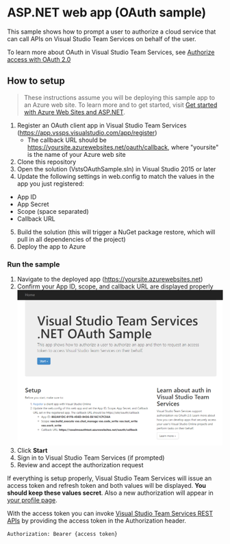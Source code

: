 # ASP.NET web app (OAuth sample)

This sample shows how to prompt a user to authorize a cloud service that can call APIs on Visual Studio Team Services on behalf of the user.

To learn more about OAuth in Visual Studio Team Services, see [Authorize access with OAuth 2.0](https://www.visualstudio.com/docs/integrate/get-started/authentication/oauth)

## How to setup

> These instructions assume you will be deploying this sample app to an Azure web site. To learn more and to get started, visit [Get started with Azure Web Sites and ASP.NET](http://azure.microsoft.com/documentation/articles/web-sites-dotnet-get-started).

1. Register an OAuth client app in Visual Studio Team Services (https://app.vssps.visualstudio.com/app/register) 
   * The callback URL should be https://yoursite.azurewebsites.net/oauth/callback, where "yoursite" is the name of your Azure web site
2. Clone this repository
3. Open the solution (VstsOAuthSample.sln) in Visual Studio 2015 or later
4. Update the following settings in web.config to match the values in the app you just registered:
  *  App ID
  *  App Secret
  *  Scope (space separated)
  *  Callback URL
5. Build the solution (this will trigger a NuGet package restore, which will pull in all dependencies of the project)
6. Deploy the app to Azure

### Run the sample

1. Navigate to the deployed app (https://yoursite.azurewebsites.net)
2. Confirm your App ID, scope, and callback URL are displayed properly
   ![app](appstart.png)
3. Click **Start**
4. Sign in to Visual Studio Team Services (if prompted)
5. Review and accept the authorization request

If everything is setup properly, Visual Studio Team Services will issue an access token and refresh token and both values will be displayed. **You should keep these values secret**. Also a new authorization will appear in [your profile page](https://app.vssps.visualstudio.com/Profile/View).

With the access token you can invoke [Visual Studio Team Services REST APIs](https://www.visualstudio.com/docs/integrate/api/overview) by providing the access token in the Authorization header.

```
Authorization: Bearer {access token}
```

